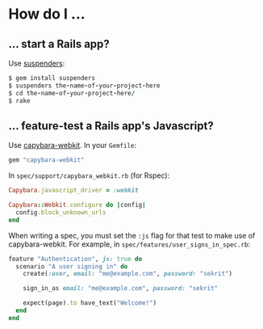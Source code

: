 # How do I ...

## ... start a Rails app?

Use [suspenders]:

```ruby
$ gem install suspenders
$ suspenders the-name-of-your-project-here
$ cd the-name-of-your-project-here/
$ rake
```

[suspenders]: https://github.com/thoughtbot/suspenders

## ... feature-test a Rails app's Javascript?

Use [capybara-webkit]. In your `Gemfile`:

```ruby
gem "capybara-webkit"
```

In `spec/support/capybara_webkit.rb` (for Rspec):

```ruby
Capybara.javascript_driver = :webkit

Capybara::Webkit.configure do |config|
  config.block_unknown_urls
end
```

When writing a spec, you must set the `:js` flag for that test to make use of
capybara-webkit. For example, in `spec/features/user_signs_in_spec.rb`:

```ruby
feature "Authentication", js: true do
  scenario "A user signing in" do
    create(:user, email: "me@example.com", password: "sekrit")

    sign_in_as email: "me@example.com", password: "sekrit"

    expect(page).to have_text("Welcome!")
  end
end
```

[capybara-webkit]: https://github.com/thoughtbot/capybara-webkit
